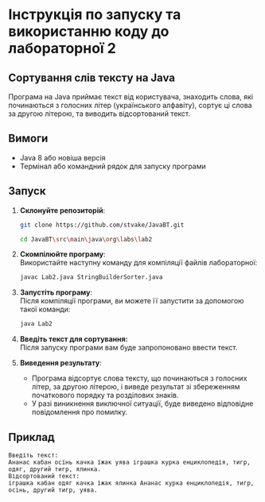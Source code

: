 # Інструкція по запуску та використанню коду до лабораторної 2

## Сортування слів тексту на Java

Програма на Java приймає текст від користувача, знаходить слова, які починаються з голосних літер 
(українського алфавіту), сортує ці слова за другою літерою, та виводить відсортований текст.

## Вимоги

- Java 8 або новіша версія
- Термінал або командний рядок для запуску програми

## Запуск

1. **Склонуйте репозиторій**:
   ```bash
   git clone https://github.com/stvake/JavaBT.git
   ```
   ```bash
   cd JavaBT\src\main\java\org\labs\lab2
   ```

2. **Скомпілюйте програму**:  
   Використайте наступну команду для компіляції файлів лабораторної:
   ```bash
   javac Lab2.java StringBuilderSorter.java
   ```

3. **Запустіть програму**:  
   Після компіляції програми, ви можете її запустити за допомогою такої команди:
   ```bash
   java Lab2
   ```

4. **Введіть текст для сортування:**  
Після запуску програми вам буде запропоновано ввести текст.

5. **Виведення результату**:  
   - Програма відсортує слова тексту, що починаються з голосних літер, за другою літерою, 
   і виведе результат зі збереженням початкового порядку та розділових знаків.
   - У разі виникнення виключної ситуації, буде виведено відповідне повідомлення про помилку.

## Приклад

```
Введіть текст:
Ананас кабан осінь качка їжак уява іграшка курка енциклопедія, тигр, одяг, другий тигр, ялинка.
Відсортований текст:
іграшка кабан одяг качка їжак ялинка Ананас курка енциклопедія, тигр, осінь, другий тигр, уява.
```